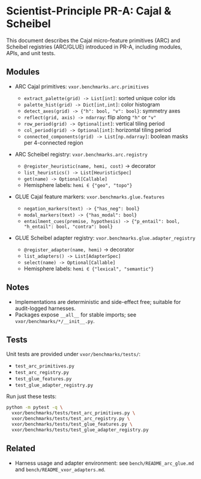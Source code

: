 # Scientist-Principle PR-A: Cajal & Scheibel

This document describes the Cajal micro-feature primitives (ARC) and Scheibel registries (ARC/GLUE) introduced in PR-A, including modules, APIs, and unit tests.

## Modules

- ARC Cajal primitives: `vxor.benchmarks.arc.primitives`
  - `extract_palette(grid) -> List[int]`: sorted unique color ids
  - `palette_hist(grid) -> Dict[int,int]`: color histogram
  - `detect_axes(grid) -> {"h": bool, "v": bool}`: symmetry axes
  - `reflect(grid, axis) -> ndarray`: flip along `"h"` or `"v"`
  - `row_period(grid) -> Optional[int]`: vertical tiling period
  - `col_period(grid) -> Optional[int]`: horizontal tiling period
  - `connected_components(grid) -> List[np.ndarray]`: boolean masks per 4-connected region

- ARC Scheibel registry: `vxor.benchmarks.arc.registry`
  - `@register_heuristic(name, hemi, cost)` → decorator
  - `list_heuristics() -> List[HeuristicSpec]`
  - `get(name) -> Optional[Callable]`
  - Hemisphere labels: `hemi ∈ {"geo", "topo"}`

- GLUE Cajal feature markers: `vxor.benchmarks.glue.features`
  - `negation_markers(text) -> {"has_neg": bool}`
  - `modal_markers(text) -> {"has_modal": bool}`
  - `entailment_cues(premise, hypothesis) -> {"p_entail": bool, "h_entail": bool, "contra": bool}`

- GLUE Scheibel adapter registry: `vxor.benchmarks.glue.adapter_registry`
  - `@register_adapter(name, hemi)` → decorator
  - `list_adapters() -> List[AdapterSpec]`
  - `select(name) -> Optional[Callable]`
  - Hemisphere labels: `hemi ∈ {"lexical", "semantic"}`

## Notes

- Implementations are deterministic and side-effect free; suitable for audit-logged harnesses.
- Packages expose `__all__` for stable imports; see `vxor/benchmarks/*/__init__.py`.

## Tests

Unit tests are provided under `vxor/benchmarks/tests/`:
- `test_arc_primitives.py`
- `test_arc_registry.py`
- `test_glue_features.py`
- `test_glue_adapter_registry.py`

Run just these tests:

```bash
python -m pytest -q \
  vxor/benchmarks/tests/test_arc_primitives.py \
  vxor/benchmarks/tests/test_arc_registry.py \
  vxor/benchmarks/tests/test_glue_features.py \
  vxor/benchmarks/tests/test_glue_adapter_registry.py
```

## Related

- Harness usage and adapter environment: see `bench/README_arc_glue.md` and `bench/README_vxor_adapters.md`.

